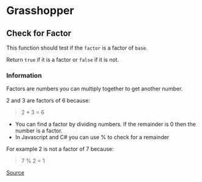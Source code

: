 # Grasshopper

## Check for Factor

This function should test if the `factor` is a factor of `base`.

Return `true` if it is a factor or `false` if it is not.

### Information

Factors are numbers you can multiply together to get another number.

2 and 3 are factors of 6 because:

> 2 * 3 = 6

* You can find a factor by dividing numbers. If the remainder is 0 then the number is a factor.
* In Javascript and C# you can use % to check for a remainder

For example 2 is not a factor of 7 because:

> 7 % 2 = 1

[Source](https://www.codewars.com/kata/55cbc3586671f6aa070000fb/train/python)